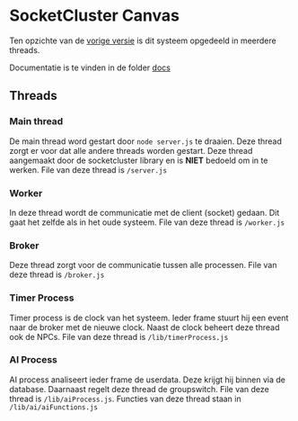 SocketCluster Canvas
======

Ten opzichte van de [vorige versie](https://github.com/thinkinginsound/THIS-canvas) is dit systeem opgedeeld in meerdere threads.

Documentatie is te vinden in de folder [docs](https://github.com/thinkinginsound/Canvas2/tree/master/docs/server)

## Threads
### Main thread
De main thread word gestart door ```node server.js``` te draaien. Deze thread zorgt er voor dat alle andere threads worden gestart. Deze thread aangemaakt door de socketcluster library en is **NIET** bedoeld om in te werken.
File van deze thread is `/server.js`

### Worker
In deze thread wordt de communicatie met de client (socket) gedaan. Dit gaat het zelfde als in het oude systeem.
File van deze thread is `/worker.js`

### Broker
Deze thread zorgt voor de communicatie tussen alle processen.
File van deze thread is `/broker.js`

### Timer Process
Timer process is de clock van het systeem. Ieder frame stuurt hij een event naar de broker met de nieuwe clock. Naast de clock beheert deze thread ook de NPCs.
File van deze thread is `/lib/timerProcess.js`

### AI Process
AI process analiseert ieder frame de userdata. Deze krijgt hij binnen via de database. Daarnaast regelt deze thread de groupswitch.
File van deze thread is `/lib/aiProcess.js`. Functies van deze thread staan in `/lib/ai/aiFunctions.js`
